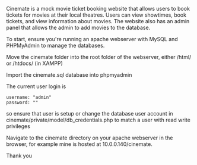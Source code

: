 Cinemate is a mock movie ticket booking website that allows users to book tickets for movies at their local theatres. Users can view showtimes, book tickets, and view information about movies. The website also has an admin panel that allows the admin to add movies to the database.

To start, ensure you're running an apache webserver with MySQL and PHPMyAdmin to manage the databases.

Move the cinemate folder into the root folder of the webserver, either /html/ or /htdocs/ (in XAMPP)

Import the cinemate.sql database into phpmyadmin

The current user login is
```
username: "admin"
password: ""
```
so ensure that user is setup or change the database user account in cinemate/private/model/db_credentials.php to match a user with read write privileges

Navigate to the cinemate directory on your apache webserver in the browser, for example mine is hosted at 10.0.0.140/cinemate.

Thank you
